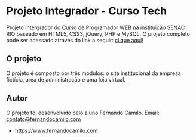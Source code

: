 # Projeto Integrador - Curso Tech

Projeto Intergrador do Curso de Programador WEB na instituição SENAC RIO baseado em HTML5, CSS3, jQuery, PHP e MySQL. O projeto completo pode ser acessado através do link a seguir: [clique aqui!](http://www.camilofernando.pe.hu/)

## O projeto

O projeto é composto por três módulos: o site institucional da empresa fictícia, área de administração e uma loja virtual.

## Autor

O projeto foi desenvolvido pelo aluno Fernando Camilo.
Email: contato@fernandocamilo.com

* https://www.fernandocamilo.com
